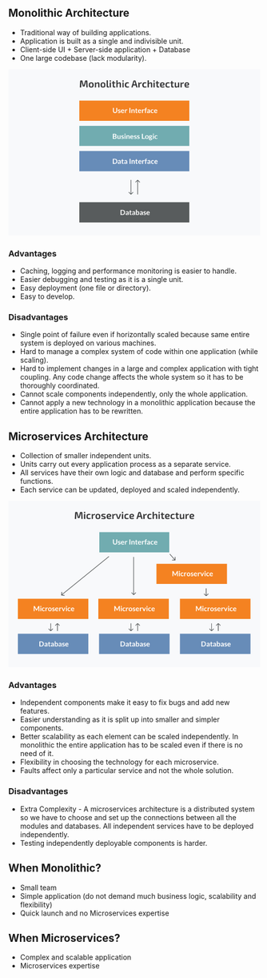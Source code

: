 ## Monolithic Architecture

- Traditional way of building applications.
- Application is built as a single and indivisible unit.
- Client-side UI + Server-side application + Database
- One large codebase (lack modularity).

![](./Resources/monolithic.jpg)

### Advantages

- Caching, logging and performance monitoring is easier to handle.
- Easier debugging and testing as it is a single unit.
- Easy deployment (one file or directory).
- Easy to develop.

### Disadvantages

- Single point of failure even if horizontally scaled because same entire system is deployed on various machines.
- Hard to manage a complex system of code within one application (while scaling).
- Hard to implement changes in a large and complex application with tight coupling. Any code change affects the whole system so it has to be thoroughly coordinated.
- Cannot scale components independently, only the whole application.
- Cannot apply a new technology in a monolithic application because the entire application has to be rewritten.

## Microservices Architecture

- Collection of smaller independent units.
- Units carry out every application process as a separate service.
- All services have their own logic and database and perform specific functions.
- Each service can be updated, deployed and scaled independently.

![](./Resources/microservices.jpg)

### Advantages

- Independent components make it easy to fix bugs and add new features.
- Easier understanding as it is split up into smaller and simpler components.
- Better scalability as each element can be scaled independently. In monolithic the entire application has to be scaled even if there is no need of it.
- Flexibility in choosing the technology for each microservice.
- Faults affect only a particular service and not the whole solution.

### Disadvantages

- Extra Complexity - A microservices architecture is a distributed system so we have to choose and set up the connections between all the modules and databases. All independent services have to be deployed independently.
- Testing independently deployable components is harder.

## When Monolithic?

- Small team
- Simple application (do not demand much business logic, scalability and flexibility)
- Quick launch and no Microservices expertise

## When Microservices?

- Complex and scalable application
- Microservices expertise
